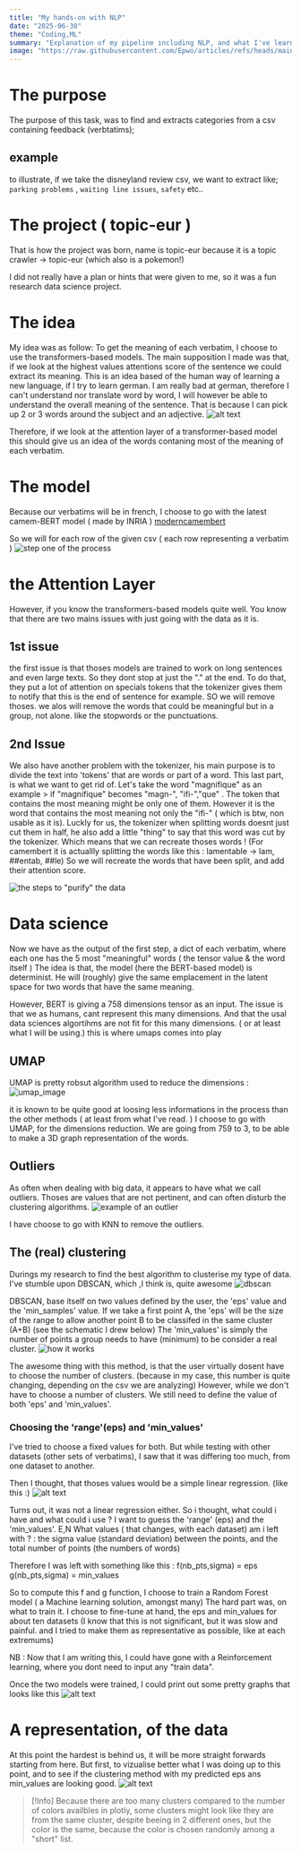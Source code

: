 ```yaml
---
title: "My hands-on with NLP"
date: "2025-06-30"
theme: "Coding,ML"
summary: "Explanation of my pipeline including NLP, and what I've learned"
image: "https://raw.githubusercontent.com/Epwo/articles/refs/heads/main/images/nlp_exp/nlp_exp_header.jpg"
---
```


# The purpose
The purpose of this task, was to find and extracts categories from a csv containing feedback (verbtatims);
## example
to illustrate, if we take the disneyland review csv, we want to extract like; `parking problems` , `waiting line issues`, `safety` etc..


# The project ( topic-eur )
That is how the project was born, name is topic-eur because it is a topic crawler -> topic-eur (which also is a pokemon!)

I did not really have a plan or hints that were given to me, so it was a fun research data science project.

# The idea
My idea was as follow:
To get the meaning of each verbatim, I choose to use the transformers-based models.
The main supposition I made was that, if we look at the highest values attentions score of the sentence we could extract its meaning.
This is an idea based of the human way of learning a new language, if I try to learn german. I am really bad at german, therefore I can't understand nor translate word by word, I will however be able to understand the overall meaning of the sentence. That is because I can pick up 2 or 3 words around the subject and an adjective.
![alt text](https://raw.githubusercontent.com/Epwo/articles/refs/heads/main/images/nlp_exp/image.png)

Therefore, if we look at the attention layer of a transformer-based model this should give us an idea of the words contaning most of the meaning of each verbatim.
# The model 
Because our verbatims will be in french, I choose to go with the latest camem-BERT model ( made by INRIA )
[moderncamembert](https://huggingface.co/almanach/moderncamembert-base)

So we will for each row of the given csv ( each row representing a verbatim )
![step one of the process](https://raw.githubusercontent.com/Epwo/articles/refs/heads/main/images/nlp_exp/step1.png)

# the Attention Layer
However, if you know the transformers-based models quite well. You know that there are two mains issues with just going with the data as it is.
## 1st issue
 the first issue is that thoses models are trained to work on long sentences and even large texts. So they dont stop at just the "." at the end.
 To do that, they put a lot of attention on specials tokens that the tokenizer gives them to notify that this is the end of sentence for example.
 SO we will remove thoses. we alos will remove the words that could be meaningful but in a group, not alone. like the stopwords or the punctuations.
## 2nd Issue
We also have another problem with the tokenizer, his main purpose is to divide the text into 'tokens' that are words or part of a word. This last part, is what we want to get rid of. Let's take the word "magnifique" as an example > if "magnifique" becomes "magn-", "ifi-","que" . The token that contains the most meaning might be only one of them. However it is the word that contains the most meaning not only the "ifi-" ( which is btw, non usable as it is).
Luckly for us, the tokenizer when splitting words doesnt just cut them in half, he also add a little "thing" to say that this word was cut by the tokenizer.
Which means that we can recreate thoses words !
(For camembert it is actuallly splitting the words like this : lamentable ->  lam, ##entab, ##le)
So we will recreate the words that have been split, and add their attention score.

![the steps to "purify" the data](https://github.com/Epwo/articles/blob/main/images/nlp_exp/purify_data.png?raw=true)

# Data science
Now we have as the output of the first step, a dict of each verbatim, where each one has the 5 most "meaningful" words ( the tensor value & the word itself )
The idea is that, the model (here the BERT-based model) is determinist. He will (roughly) give the same emplacement in the latent space for two words that have the same meaning.

However, BERT is giving a 758 dimensions tensor as an input. The issue is that we as humans, cant represent this many dimensions. And that the usal data sciences algortihms are not fit for this many dimensions. ( or at least what I will be using.)
this is where umaps comes into play
## UMAP
UMAP is pretty robsut algorithm used to reduce the dimensions :
![umap_image](https://miro.medium.com/v2/resize:fit:1400/1*fGQImmija7kepddB7SFaGA.jpeg)

it is known to be quite good at loosing less informations in the process than the other methods ( at least from what I've read. )
I choose to go with UMAP, for the dimensions reduction. We are going from 759 to 3, to be able to make a 3D graph representation of the words.

## Outliers
As often when dealing with big data, it appears to have what we call outliers.
Thoses are values that are not pertinent, and can often disturb the clustering algorithms. 
![example of an outlier](https://github.com/Epwo/articles/blob/main/images/nlp_exp/outliers.png?raw=true)

I have choose to go with KNN to remove the outliers.

## The (real) clustering
Durings my research to find the best algorithm to clusterise my type of data. I've stumble upon DBSCAN, which ,I think is, quite awesome
![dbscan](https://github.com/Epwo/articles/blob/main/images/nlp_exp/dbscan_general.png?raw=true)

DBSCAN, base itself on two values defined by the user, the 'eps' value and the 'min_samples' value.
If we take a first point A, the 'eps' will be the size of the range to allow another point B to be classifed in the same cluster (A+B) (see the schematic I drew below)
The 'min_values' is simply the number of points a group needs to have (minimum) to be consider a real cluster.
![how it works](https://github.com/Epwo/articles/blob/main/images/nlp_exp/dbscan_detailled.png?raw=true)

The awesome thing with this method, is that the user virtually dosent have to choose the number of clusters. (because in my case, this number is quite changing, depending on the csv we are analyzing)
However, while we don't have to choose a number of clusters. We still need to define the value of both 'eps' and 'min_values'. 

### Choosing the 'range'(eps) and 'min_values'
I've tried to choose a fixed values for both. But while testing with other datasets (other sets of verbatims), I saw that it was differing too much, from one dataset to another.

Then I thought, that thoses values would be a simple linear regression. (like this :)
![alt text](https://github.com/Epwo/articles/blob/main/images/nlp_exp/reglin.png?raw=true)

Turns out, it was not a linear regression either.
So i thought, what could i have and what could i use ?
I want to guess the 'range' (eps) and the 'min_values'. E,N
What values ( that changes, with each dataset) am i left with ? : the sigma value (standard deviation) between the points, and the total number of points (the numbers of words)

Therefore I was left with something like this : 
f(nb_pts,sigma) = eps 
g(nb_pts,sigma) = min_values

So to compute this f and g function, I choose to train a Random Forest model ( a Machine learning solution, amongst many)
The hard part was, on what to train it. I choose to fine-tune at hand, the eps and min_values for about ten datasets 
(I know that this is not significant, but it was slow and painful. and I tried to make them as representative as possible, like at each extremums)

NB : Now that I am writing this, I could have gone with a Reinforcement learning, where you dont need to input any "train data".

Once the two models were trained, I could print out some pretty graphs that looks like this
![alt text](https://github.com/Epwo/articles/blob/main/images/nlp_exp/RF.png?raw=true)


# A representation, of the data
At this point the hardest is behind us, it will be more straight forwards starting from here.
But first, to vizualise better what I was doing up to this point, and to see if the clustering method with my predicted eps ans min_values are looking good.
![alt text](https://github.com/Epwo/articles/blob/main/images/nlp_exp/visualize.png?raw=true)

> [!Info]
> Because there are too many clusters compared to the number of colors availbles in plotly, some clusters might look like they are from the same cluster, despite beeing in 2 different ones, but the color is the same, because the color is chosen randomly among a "short" list.

